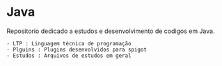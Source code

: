 # Java
Repositorio dedicado a estudos e desenvolvimento de codigos em Java.

	- LTP : Linguagem técnica de programação
	- Plguins : Plugins desenvolvidos para spigot
	- Estudos : Arquivos de estudos em geral
